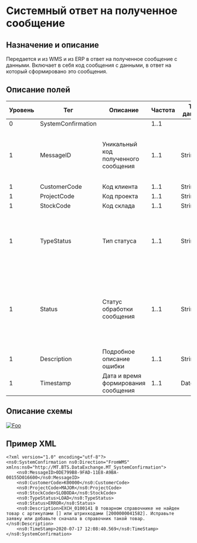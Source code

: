# Системный ответ на полученное сообщение

## Назначение и описание
Передается и из WMS и из ERP в ответ на полученное сообщение с данными. Включает в себя код сообщения с данными, в ответ на который сформировано это сообщения.

## Описание полей

Уровень | Тег | Описание | Частота | Тип данных | Размер поля | Комментарий
--------|-----|----------|---------|------------|-------------|------------
0 | SystemConfirmation | | 1..1 | | | 
1 | MessageID | Уникальный код полученного сообщения | 1..1 | String | 50 | Код сообщения в ответе совпадает с кодом полученного сообщения
1 | CustomerCode | Код клиента | 1..1 | String | 20 | 
1 | ProjectCode | Код проекта | 1..1 | String | 20 | 
1 | StockCode | Код склада | 1..1 | String | 20 | 
1 | TypeStatus | Тип статуса | 1..1 | String | 20 | TRANSFER – сообщение поступило в EBS<br />LOAD – сообщение обработано в WMS
1 | Status | Статус обработки сообщения | 1..1 | String | 20 | OK – Сообщение успешно обработано в WMS<br />ERROR – Возникла ошибка при обработке в WMS
1 | Description | Подробное описание ошибки | 1..1 | String | 250 | 
1 | Timestamp | Дата и время формирования сообщения | 1..1 | DateTime | |

## Описание схемы
<a href="/XSD/MT_SystemConfirmation.xsd" rel="XSD">![Foo](https://user-images.githubusercontent.com/22858622/134012526-73d1b128-a2cd-4d14-8a13-10f81a57c04f.png)</a>

## Пример XML
```
<?xml version="1.0" encoding="utf-8"?>
<ns0:SystemConfirmation ns0:Direction="FromWMS" xmlns:ns0="http://MT.BTS.DataExchange.MT_SystemConfirmation">
	<ns0:MessageID>0DE799B8-9FAD-11E8-A9BA-00155D016600</ns0:MessageID>
	<ns0:CustomerCode>К00000</ns0:CustomerCode>
	<ns0:ProjectCode>MAJOR</ns0:ProjectCode>
	<ns0:StockCode>SLOBODA</ns0:StockCode>
	<ns0:TypeStatus>LOAD</ns0:TypeStatus>
	<ns0:Status>ERROR</ns0:Status>
	<ns0:Description>EXCH_0100141 В товарном справочнике не найден товар с артикулами [] или штрихкодами [2000000041582]. Исправьте заявку или добавьте сначала в справочник такой товар.</ns0:Description>
	<ns0:TimeStamp>2020-07-17 12:08:40.569</ns0:TimeStamp>
</ns0:SystemConfirmation>
```

